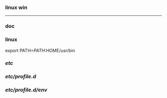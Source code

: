 ### linux win
---

### doc

### linux
export PATH=$PATH:$HOME/usr/bin

### *etc*
### *etc/profile.d*
### *etc/profile.d/env*














































